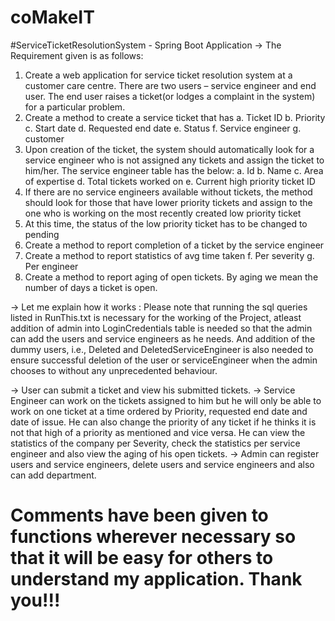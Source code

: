 # coMakeIT


#ServiceTicketResolutionSystem - Spring Boot Application
-> The Requirement given is as follows:
   1. Create a web application for service ticket resolution system at a customer care centre.
There are two users – service engineer and end user.
The end user raises a ticket(or lodges a complaint in the system) for a particular problem.
2. Create a method to create a service ticket that has
a. Ticket ID
b. Priority
c. Start date
d. Requested end date
e. Status
f. Service engineer
g. customer
3. Upon creation of the ticket, the system should automatically look for a service engineer who
is not assigned any tickets and assign the ticket to him/her. The service engineer table has
the below:
a. Id
b. Name
c. Area of expertise
d. Total tickets worked on
e. Current high priority ticket ID
4. If there are no service engineers available without tickets, the method should look for those
that have lower priority tickets and assign to the one who is working on the most recently
created low priority ticket
5. At this time, the status of the low priority ticket has to be changed to pending
6. Create a method to report completion of a ticket by the service engineer
7. Create a method to report statistics of avg time taken
f. Per severity
g. Per engineer
8. Create a method to report aging of open tickets. By aging we mean the number of days a
ticket is open.

-> Let me explain how it works :
   Please note that running the sql queries listed in RunThis.txt is necessary for the working of the Project, atleast addition of admin into LoginCredentials table is needed so that the admin can add the users and service engineers as he needs. And addition of the dummy users,  i.e., Deleted and DeletedServiceEngineer is also needed to ensure successful deletion of the user or serviceEngineer when the admin chooses to without any unprecedented behaviour.
   
-> User can submit a ticket and view his submitted tickets.
-> Service Engineer can work on the tickets assigned to him but he will only be able to work on one ticket at a time ordered    by Priority, requested end date and date of issue. He can also change the priority of any ticket if he thinks it is not      that high of a priority as mentioned and vice versa. He can view the statistics of the company per Severity, check the        statistics per service engineer and also view the aging of his open tickets.
-> Admin can register users and service engineers, delete users and service engineers and also can add department.

# Comments have been given to functions wherever necessary so that it will be easy for others to understand my application. Thank you!!!
